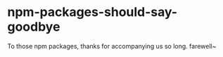 # npm-packages-should-say-goodbye
To those npm packages, thanks for accompanying us so long. farewell~ 
